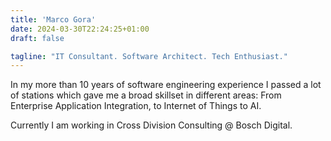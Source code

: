 ```yaml
---
title: 'Marco Gora'
date: 2024-03-30T22:24:25+01:00
draft: false

tagline: "IT Consultant. Software Architect. Tech Enthusiast."
---
```

In my more than 10 years of software engineering experience I passed a lot of stations which gave me a broad skillset in different areas: From Enterprise Application Integration, to Internet of Things to AI. 

Currently I am working in Cross Division Consulting @ Bosch Digital.